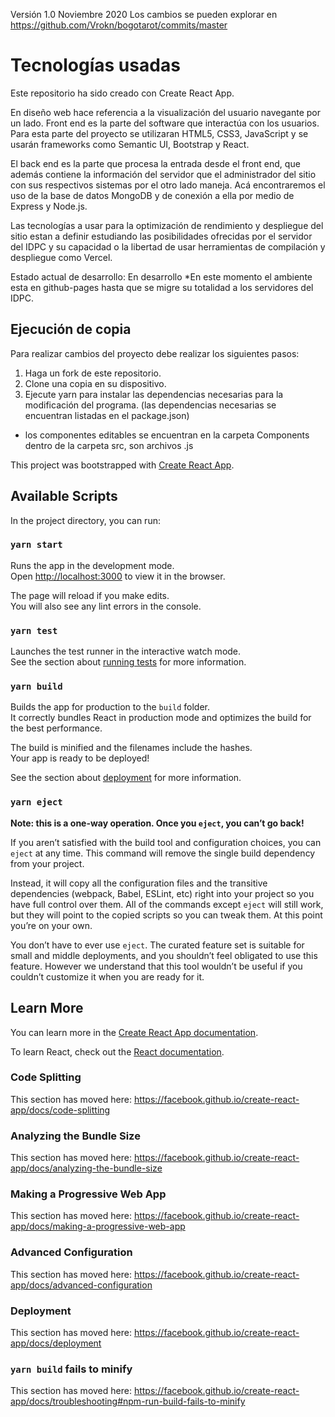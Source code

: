 Versión 1.0 Noviembre 2020
Los cambios se pueden explorar en https://github.com/Vrokn/bogotarot/commits/master

# Tecnologías usadas

Este repositorio ha sido creado con Create React App.

En diseño web hace referencia a la visualización del usuario navegante por un lado. Front end es la parte del software que interactúa con los usuarios. Para esta parte del proyecto se utilizaran HTML5, CSS3, JavaScript y se usarán frameworks como Semantic UI, Bootstrap y React.

El back end es la parte que procesa la entrada desde el front end, que además contiene la información del servidor que el administrador del sitio con sus respectivos sistemas por el otro lado maneja. Acá encontraremos el uso de la base de datos MongoDB y de conexión a ella por medio de Express y Node.js.

Las tecnologías a usar para la optimización de rendimiento y despliegue del sitio estan a definir estudiando las posibilidades ofrecidas por el servidor del IDPC y su capacidad o la libertad de usar herramientas de compilación y despliegue como Vercel.

Estado actual de desarrollo: En desarrollo
*En este momento el ambiente esta en github-pages hasta que se migre su totalidad a los servidores del IDPC.

## Ejecución de copia
Para realizar cambios del proyecto debe realizar los siguientes pasos:

1. Haga un fork de este repositorio.
2. Clone una copia en su dispositivo.
3. Ejecute yarn para instalar las dependencias necesarias para la modificación del programa. (las dependencias necesarias se encuentran listadas en el package.json)
* los componentes editables se encuentran en la carpeta Components dentro de la carpeta src, son archivos .js

This project was bootstrapped with [Create React App](https://github.com/facebook/create-react-app).

## Available Scripts

In the project directory, you can run:

### `yarn start` 

Runs the app in the development mode.<br />
Open [http://localhost:3000](http://localhost:3000) to view it in the browser.

The page will reload if you make edits.<br />
You will also see any lint errors in the console.

### `yarn test`

Launches the test runner in the interactive watch mode.<br />
See the section about [running tests](https://facebook.github.io/create-react-app/docs/running-tests) for more information.

### `yarn build`

Builds the app for production to the `build` folder.<br />
It correctly bundles React in production mode and optimizes the build for the best performance.

The build is minified and the filenames include the hashes.<br />
Your app is ready to be deployed!

See the section about [deployment](https://facebook.github.io/create-react-app/docs/deployment) for more information.

### `yarn eject`

**Note: this is a one-way operation. Once you `eject`, you can’t go back!**

If you aren’t satisfied with the build tool and configuration choices, you can `eject` at any time. This command will remove the single build dependency from your project.

Instead, it will copy all the configuration files and the transitive dependencies (webpack, Babel, ESLint, etc) right into your project so you have full control over them. All of the commands except `eject` will still work, but they will point to the copied scripts so you can tweak them. At this point you’re on your own.

You don’t have to ever use `eject`. The curated feature set is suitable for small and middle deployments, and you shouldn’t feel obligated to use this feature. However we understand that this tool wouldn’t be useful if you couldn’t customize it when you are ready for it.

## Learn More

You can learn more in the [Create React App documentation](https://facebook.github.io/create-react-app/docs/getting-started).

To learn React, check out the [React documentation](https://reactjs.org/).

### Code Splitting

This section has moved here: https://facebook.github.io/create-react-app/docs/code-splitting

### Analyzing the Bundle Size

This section has moved here: https://facebook.github.io/create-react-app/docs/analyzing-the-bundle-size

### Making a Progressive Web App

This section has moved here: https://facebook.github.io/create-react-app/docs/making-a-progressive-web-app

### Advanced Configuration

This section has moved here: https://facebook.github.io/create-react-app/docs/advanced-configuration

### Deployment

This section has moved here: https://facebook.github.io/create-react-app/docs/deployment

### `yarn build` fails to minify

This section has moved here: https://facebook.github.io/create-react-app/docs/troubleshooting#npm-run-build-fails-to-minify

